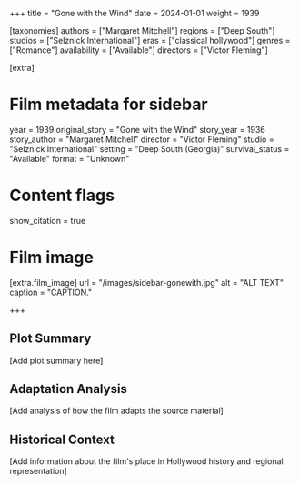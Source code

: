 +++
title = "Gone with the Wind"
date = 2024-01-01
weight = 1939

[taxonomies]
authors = ["Margaret Mitchell"]
regions = ["Deep South"]
studios = ["Selznick International"]
eras = ["classical hollywood"]
genres = ["Romance"]
availability = ["Available"]
directors = ["Victor Fleming"]

[extra]
# Film metadata for sidebar
year = 1939
original_story = "Gone with the Wind"
story_year = 1936
story_author = "Margaret Mitchell"
director = "Victor Fleming"
studio = "Selznick International"
setting = "Deep South (Georgia)"
survival_status = "Available"
format = "Unknown"

# Content flags
show_citation = true

# Film image
[extra.film_image]
url = "/images/sidebar-gonewith.jpg"
alt = "ALT TEXT"
caption = "CAPTION."

+++

## Plot Summary

[Add plot summary here]

## Adaptation Analysis

[Add analysis of how the film adapts the source material]

## Historical Context

[Add information about the film's place in Hollywood history and regional representation]